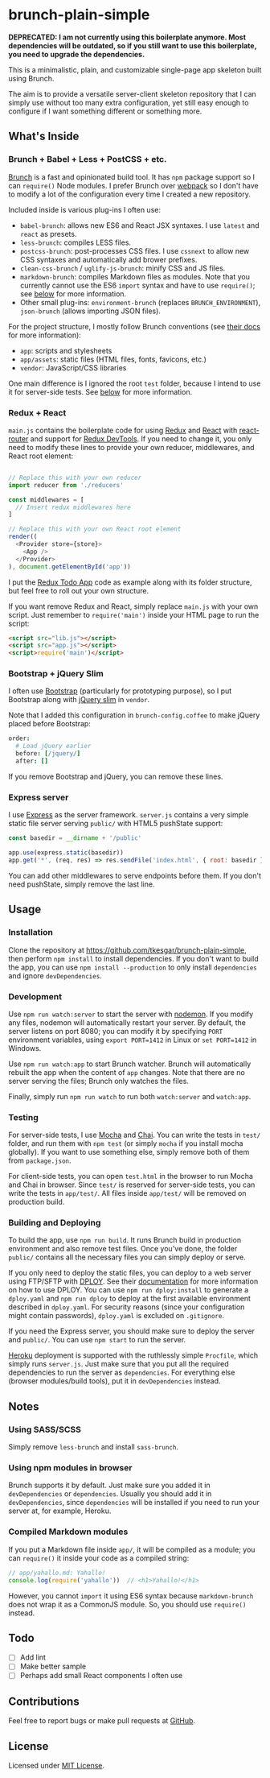 # brunch-plain-simple

**DEPRECATED: I am not currently using this boilerplate anymore. Most dependencies will be outdated, so if you still want to use this boilerplate, you need to upgrade the dependencies.**

This is a minimalistic, plain, and customizable single-page app skeleton built using Brunch.

The aim is to provide a versatile server-client skeleton repository that I can simply use without too many extra configuration, yet still easy enough to configure if I want something different or something more.

## What's Inside

### Brunch + Babel + Less + PostCSS + etc.

[Brunch][brunch] is a fast and opinionated build tool. It has `npm` package support so I can `require()` Node modules. I prefer Brunch over [webpack][webpack] so I don't have to modify a lot of the configuration every time I created a new repository.

Included inside is various plug-ins I often use:
 - `babel-brunch`: allows new ES6 and React JSX syntaxes. I use `latest` and `react` as presets.
 - `less-brunch`: compiles LESS files.
 - `postcss-brunch`: post-processes CSS files. I use `cssnext` to allow new CSS syntaxes and automatically add brower prefixes.
 - `clean-css-brunch` / `uglify-js-brunch`: minify CSS and JS files.
 - `markdown-brunch`: compiles Markdown files as modules. Note that you currently cannot use the ES6 `import` syntax and have to use `require()`; see [below](#notes) for more information.
 - Other small plug-ins: `environment-brunch` (replaces `BRUNCH_ENVIRONMENT`), `json-brunch` (allows importing JSON files).

For the project structure, I mostly follow Brunch conventions (see [their docs][brunch-docs] for more information):
 - `app`: scripts and stylesheets
 - `app/assets`: static files (HTML files, fonts, favicons, etc.)
 - `vendor`: JavaScript/CSS libraries

One main difference is I ignored the root `test` folder, because I intend to use it for server-side tests. See [below](#testing) for more information.

### Redux + React

`main.js` contains the boilerplate code for using [Redux][redux] and [React][react] with [react-router][react-router] and support for [Redux DevTools][redux-devtools]. If you need to change it, you only need to modify these lines to provide your own reducer, middlewares, and React root element:

```js

// Replace this with your own reducer
import reducer from './reducers'

const middlewares = [
  // Insert redux middlewares here
]

// Replace this with your own React root element
render((
  <Provider store={store}>
    <App />
  </Provider>
), document.getElementById('app'))
```

I put the [Redux Todo App][redux-todo] code as example along with its folder structure, but feel free to roll out your own structure.

If you want remove Redux and React, simply replace `main.js` with your own script. Just remember to `require('main')` inside your HTML page to run the script:

```html
<script src="lib.js"></script>
<script src="app.js"></script>
<script>require('main')</script>
```

### Bootstrap + jQuery Slim

I often use [Bootstrap][bootstrap] (particularly for prototyping purpose), so I put Bootstrap along with [jQuery slim][jquery] in `vendor`.

Note that I added this configuration in `brunch-config.coffee` to make jQuery placed before Bootstrap:

```coffee
order:
  # Load jQuery earlier
  before: [/jquery/]
  after: []
```

If you remove Bootstrap and jQuery, you can remove these lines.

### Express server

I use [Express][express] as the server framework. `server.js` contains a very simple static file server serving `public/` with HTML5 pushState support:

```js
const basedir = __dirname + '/public'

app.use(express.static(basedir))
app.get('*', (req, res) => res.sendFile('index.html', { root: basedir }))
```

You can add other middlewares to serve endpoints before them. If you don't need pushState, simply remove the last line.

## Usage

### Installation

Clone the repository at https://github.com/tkesgar/brunch-plain-simple, then perform `npm install` to install dependencies. If you don't want to build the app, you can use `npm install --production` to only install `dependencies` and ignore `devDependencies`.

### Development

Use `npm run watch:server` to start the server with [nodemon]. If you modify any files, nodemon will automatically restart your server. By default, the server listens on port 8080; you can modify it by specifying `PORT` environment variables, using `export PORT=1412` in Linux or `set PORT=1412` in Windows.

Use `npm run watch:app` to start Brunch watcher. Brunch will automatically rebuilt the app when the content of `app` changes. Note that there are no server serving the files; Brunch only watches the files.

Finally, simply run `npm run watch` to run both `watch:server` and `watch:app`.

### Testing

For server-side tests, I use [Mocha][mocha] and [Chai][chai]. You can write the tests in `test/` folder, and run them with `npm test` (or simply `mocha` if you install mocha globally). If you want to use something else, simply remove both of them from `package.json`.

For client-side tests, you can open `test.html` in the browser to run Mocha and Chai in browser. Since `test/` is reserved for server-side tests, you can write the tests in `app/test/`. All files inside `app/test/` will be removed on production build.

### Building and Deploying

To build the app, use `npm run build`. It runs Brunch build in production environment and also remove test files. Once you've done, the folder `public/` contains all the necessary files you can simply deploy or serve.

If you only need to deploy the static files, you can deploy to a web server using FTP/SFTP with [DPLOY][dploy]. See their [documentation][dploy-docs] for more information on how to use DPLOY. You can use `npm run dploy:install` to generate a `dploy.yaml` and `npm run dploy` to deploy at the first available environment described in `dploy.yaml`. For security reasons (since your configuration might contain passwords), `dploy.yaml` is excluded on `.gitignore`.

If you need the Express server, you should make sure to deploy the server and `public/`. You can use `npm start` to run the server.

[Heroku][heroku] deployment is supported with the ruthlessly simple `Procfile`, which simply runs `server.js`. Just make sure that you put all the required dependencies to run the server as `dependencies`. For everything else (browser modules/build tools), put it in `devDependencies` instead.

## Notes

### Using SASS/SCSS

Simply remove `less-brunch` and install `sass-brunch`.

### Using npm modules in browser

Brunch supports it by default. Just make sure you added it in `devDependencies` or `dependencies`. Usually you should add it in `devDependencies`, since `dependencies` will be installed if you need to run your server at, for example, Heroku.

### Compiled Markdown modules

If you put a Markdown file inside `app/`, it will be compiled as a module; you can `require()` it inside your code as a compiled string:

```js
// app/yahallo.md: Yahallo!
console.log(require('yahallo'))  // <h1>Yahallo!</h1>
```

However, you cannot `import` it using ES6 syntax because `markdown-brunch` does not wrap it as a CommonJS module. So, you should use `require()` instead.

## Todo

 - [ ] Add lint
 - [ ] Make better sample
 - [ ] Perhaps add small React components I often use

## Contributions

Feel free to report bugs or make pull requests at [GitHub][issues].

## License

Licensed under [MIT License](LICENSE).

[brunch]: http://brunch.io/
[webpack]: https://webpack.github.io/
[brunch-docs]: http://brunch.io/docs/config
[redux]: http://redux.js.org/
[react]: https://facebook.github.io/react/
[react-router]: https://github.com/ReactTraining/react-router
[redux-devtools]: https://zalmoxisus.github.io/redux-devtools-extension/
[redux-todo]: http://redux.js.org/docs/basics/ExampleTodoList.html
[bootstrap]: https://getbootstrap.com/
[jquery]: https://jquery.com/
[express]: http://expressjs.com/
[nodemon]: https://github.com/remy/nodemon
[mocha]: https://mochajs.org/
[chai]: http://chaijs.com/
[dploy]: https://leanmeanfightingmachine.github.io/dploy/
[dploy-docs]: https://github.com/LeanMeanFightingMachine/dploy
[heroku]: https://dashboard.heroku.com/
[issues]: https://github.com/tkesgar/brunch-plain-simple/issues
